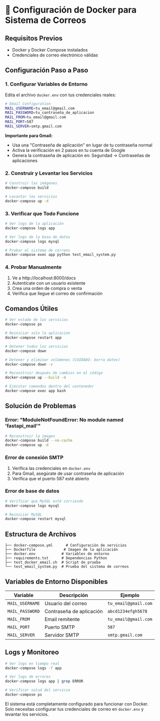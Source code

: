 # 🐳 Configuración de Docker para Sistema de Correos

## Requisitos Previos

- Docker y Docker Compose instalados
- Credenciales de correo electrónico válidas

## Configuración Paso a Paso

### 1. Configurar Variables de Entorno

Edita el archivo `docker.env` con tus credenciales reales:

```bash
# Email Configuration
MAIL_USERNAME=tu_email@gmail.com
MAIL_PASSWORD=tu_contraseña_de_aplicacion
MAIL_FROM=tu_email@gmail.com
MAIL_PORT=587
MAIL_SERVER=smtp.gmail.com
```

**Importante para Gmail:**
- Usa una "Contraseña de aplicación" en lugar de tu contraseña normal
- Activa la verificación en 2 pasos en tu cuenta de Google
- Genera la contraseña de aplicación en: Seguridad → Contraseñas de aplicaciones

### 2. Construir y Levantar los Servicios

```bash
# Construir las imágenes
docker-compose build

# Levantar los servicios
docker-compose up -d
```

### 3. Verificar que Todo Funcione

```bash
# Ver logs de la aplicación
docker-compose logs app

# Ver logs de la base de datos
docker-compose logs mysql

# Probar el sistema de correos
docker-compose exec app python test_email_system.py
```

### 4. Probar Manualmente

1. Ve a http://localhost:8000/docs
2. Autentícate con un usuario existente
3. Crea una orden de compra o venta
4. Verifica que llegue el correo de confirmación

## Comandos Útiles

```bash
# Ver estado de los servicios
docker-compose ps

# Reiniciar solo la aplicación
docker-compose restart app

# Detener todos los servicios
docker-compose down

# Detener y eliminar volúmenes (CUIDADO: borra datos)
docker-compose down -v

# Reconstruir después de cambios en el código
docker-compose up --build -d

# Ejecutar comandos dentro del contenedor
docker-compose exec app bash
```

## Solución de Problemas

### Error: "ModuleNotFoundError: No module named 'fastapi_mail'"

```bash
# Reconstruir la imagen
docker-compose build --no-cache
docker-compose up -d
```

### Error de conexión SMTP

1. Verifica las credenciales en `docker.env`
2. Para Gmail, asegúrate de usar contraseña de aplicación
3. Verifica que el puerto 587 esté abierto

### Error de base de datos

```bash
# Verificar que MySQL esté corriendo
docker-compose logs mysql

# Reiniciar MySQL
docker-compose restart mysql
```

## Estructura de Archivos

```
├── docker-compose.yml      # Configuración de servicios
├── Dockerfile             # Imagen de la aplicación
├── docker.env            # Variables de entorno
├── requirements.txt      # Dependencias Python
├── test_docker_email.sh  # Script de prueba
└── test_email_system.py  # Prueba del sistema de correos
```

## Variables de Entorno Disponibles

| Variable | Descripción | Ejemplo |
|----------|-------------|---------|
| `MAIL_USERNAME` | Usuario del correo | `tu_email@gmail.com` |
| `MAIL_PASSWORD` | Contraseña de aplicación | `abcd1234efgh5678` |
| `MAIL_FROM` | Email remitente | `tu_email@gmail.com` |
| `MAIL_PORT` | Puerto SMTP | `587` |
| `MAIL_SERVER` | Servidor SMTP | `smtp.gmail.com` |

## Logs y Monitoreo

```bash
# Ver logs en tiempo real
docker-compose logs -f app

# Ver logs de errores
docker-compose logs app | grep ERROR

# Verificar salud del servicio
docker-compose ps
```

El sistema está completamente configurado para funcionar con Docker. Solo necesitas configurar tus credenciales de correo en `docker.env` y levantar los servicios.
